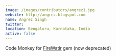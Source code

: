 ```yaml
---
image: /images/contributors/angrez1.jpg 
website: http://angrez.blogspot.com
name: Angrez Singh
twitter: 
location: Bengaluru, Karnataka, India
active: false
---
```


Code Monkey for 
<a href="https://code.google.com/archive/p/firewatir/">FireWatir</a> gem 
(now deprecated)

